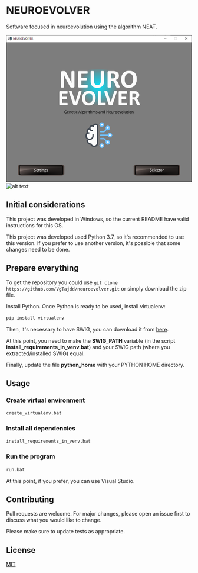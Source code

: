 # NEUROEVOLVER
Software focused in neuroevolution using the algorithm NEAT.

![alt text](https://github.com/VgTajdd/neuroevolver/blob/master/neuroevolver.png)
![alt text](https://github.com/VgTajdd/neuroevolver/blob/master/neuroevolver_reducido_train.gif)

## Initial considerations

This project was developed in Windows, so the current README have valid instructions for this OS. 

This project was developed used Python 3.7, so it's recommended to use this version. If you prefer to use another version, it's possible that some changes need to be done.

## Prepare everything

To get the repository you could use ```git clone https://github.com/VgTajdd/neuroevolver.git``` or simply download the zip file.

Install Python. Once Python is ready to be used, install virtualenv:

```bash
pip install virtualenv
```
Then, it's necessary to have SWIG, you can download it from [here](http://www.swig.org/download.html).

At this point, you need to make the **SWIG_PATH** variable (in the script **install_requirements_in_venv.bat**) and your SWIG path (where you extracted/installed SWIG) equal.

Finally, update the file **python_home** with your PYTHON HOME directory.

## Usage

### Create virtual environment

```bash
create_virtualenv.bat
```

### Install all dependencies

```bash
install_requirements_in_venv.bat
```

### Run the program

```bash
run.bat
``` 

At this point, if you prefer, you can use Visual Studio.

## Contributing
Pull requests are welcome. For major changes, please open an issue first to discuss what you would like to change.

Please make sure to update tests as appropriate.

## License
[MIT](https://choosealicense.com/licenses/mit/)
